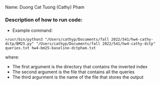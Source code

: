 Name: Duong Cat Tuong (Cathy) Pham 

### Description of how to run code:
- Example command:

`>/usr/bin/python3 "/Users/cathyp/Documents/fall 2022/541/hw4-cathy-dctp/BM25.py" "/Users/cathyp/Documents/fall 2022/541/hw4-cathy-dctp" queries.txt hw4-bm25-baseline-dctpham.txt`

where:
- The first argument is the directory that contains the inverted index 
- The second argument is the file that contains all the queries 
- The third argurment is the name of the file that stores the output 